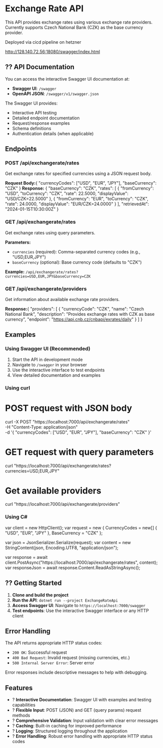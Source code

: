 # Exchange Rate API

This API provides exchange rates using various exchange rate providers. 
Currently supports Czech National Bank (CZK) as the base currency provider.

Deployed via cicd pipeline on hetzner 

http://128.140.72.56:18080/swagger/index.html

## ?? API Documentation

You can access the interactive Swagger UI documentation at:
- **Swagger UI**: `/swagger`
- **OpenAPI JSON**: `/swagger/v1/swagger.json`

The Swagger UI provides:
- Interactive API testing
- Detailed endpoint documentation
- Request/response examples
- Schema definitions
- Authentication details (when applicable)

## Endpoints

### POST /api/exchangerate/rates
Get exchange rates for specified currencies using a JSON request body.

**Request Body:**{
  "currencyCodes": ["USD", "EUR", "JPY"],
  "baseCurrency": "CZK"
}
**Response:**
{
  "baseCurrency": "CZK",
  "rates": [
    {
      "fromCurrency": "USD",
      "toCurrency": "CZK",
      "rate": 22.5000,
      "displayValue": "USD/CZK=22.5000"
    },
    {
      "fromCurrency": "EUR", 
      "toCurrency": "CZK",
      "rate": 24.0000,
      "displayValue": "EUR/CZK=24.0000"
    }
  ],
  "retrievedAt": "2024-01-15T10:30:00Z"
}
### GET /api/exchangerate/rates
Get exchange rates using query parameters.

**Parameters:**
- `currencies` (required): Comma-separated currency codes (e.g., "USD,EUR,JPY")
- `baseCurrency` (optional): Base currency code (defaults to "CZK")

**Example:** `/api/exchangerate/rates?currencies=USD,EUR,JPY&baseCurrency=CZK`

### GET /api/exchangerate/providers
Get information about available exchange rate providers.

**Response:**{
  "providers": [
    {
      "currencyCode": "CZK",
      "name": "Czech National Bank",
      "description": "Provides exchange rates with CZK as base currency",
      "endpoint": "https://api.cnb.cz/cnbapi/exrates/daily"
    }
  ]
}
## Examples

### Using Swagger UI (Recommended)
1. Start the API in development mode
2. Navigate to `/swagger` in your browser
3. Use the interactive interface to test endpoints
4. View detailed documentation and examples

### Using curl
# POST request with JSON body
curl -X POST "https://localhost:7000/api/exchangerate/rates" \
  -H "Content-Type: application/json" \
  -d '{
    "currencyCodes": ["USD", "EUR", "JPY"],
    "baseCurrency": "CZK"
  }'

# GET request with query parameters  
curl "https://localhost:7000/api/exchangerate/rates?currencies=USD,EUR,JPY"

# Get available providers
curl "https://localhost:7000/api/exchangerate/providers"

### Using C#
var client = new HttpClient();
var request = new
{
    CurrencyCodes = new[] { "USD", "EUR", "JPY" },
    BaseCurrency = "CZK"
};

var json = JsonSerializer.Serialize(request);
var content = new StringContent(json, Encoding.UTF8, "application/json");

var response = await client.PostAsync("https://localhost:7000/api/exchangerate/rates", content);
var responseJson = await response.Content.ReadAsStringAsync();

## ?? Getting Started

1. **Clone and build the project**
2. **Run the API**: `dotnet run --project ExchangeRateApi`
3. **Access Swagger UI**: Navigate to `https://localhost:7000/swagger`
4. **Test endpoints**: Use the interactive Swagger interface or any HTTP client

## Error Handling

The API returns appropriate HTTP status codes:
- `200 OK`: Successful request
- `400 Bad Request`: Invalid request (missing currencies, etc.)
- `500 Internal Server Error`: Server error

Error responses include descriptive messages to help with debugging.

## Features

- ? **Interactive Documentation**: Swagger UI with examples and testing capabilities
- ? **Flexible Input**: POST (JSON) and GET (query params) request methods
- ? **Comprehensive Validation**: Input validation with clear error messages
- ? **Caching**: Built-in caching for improved performance
- ? **Logging**: Structured logging throughout the application
- ? **Error Handling**: Robust error handling with appropriate HTTP status codes